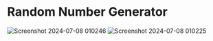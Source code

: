 # Random Number Generator
![Screenshot 2024-07-08 010246](https://github.com/pramothvs/LuckyNumberGenerator/assets/174615707/e8634de6-7bc3-4b63-931a-acd19b0f76ad)
![Screenshot 2024-07-08 010225](https://github.com/pramothvs/LuckyNumberGenerator/assets/174615707/9480de47-7054-43eb-8e4a-a0890f5cea2e)

